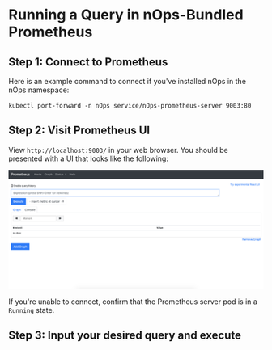 Running a Query in nOps-Bundled Prometheus
==============================================

## Step 1: Connect to Prometheus

Here is an example command to connect if you've installed nOps in the nOps namespace:

```
kubectl port-forward -n nOps service/nOps-prometheus-server 9003:80
```

## Step 2: Visit Prometheus UI

View `http://localhost:9003/` in your web browser. You should be presented with a UI that looks like the following:

![Prometheus query UI](/images/prom-ui.png)

If you're unable to connect, confirm that the Prometheus server pod is in a `Running` state.

## Step 3: Input your desired query and execute
